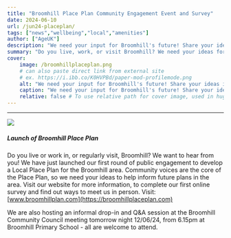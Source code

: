 ```yaml
---
title: "Broomhill Place Plan Community Engagement Event and Survey" 
date: 2024-06-10
url: /jun24-placeplan/
tags: ["news","wellbeing","local","amenities"]
author: ["AgeUK"]
description: "We need your input for Broomhill's future! Share your ideas in our first public engagement round for the Local Place Plan. Visit www.broomhillplan.com for details and our online survey." 
summary: "Do you live, work, or visit Broomhill? We need your ideas for the Local Place Plan. Participate in our first public engagement round by visiting www.broomhillplan.com. "
cover:
    image: /broomhillplaceplan.png
    # can also paste direct link from external site
    # ex. https://i.ibb.co/K0HVPBd/paper-mod-profilemode.png
    alt: "We need your input for Broomhill's future! Share your ideas in our first public engagement round for the Local Place Plan. Visit www.broomhillplan.com for details and our online survey."
    caption: "We need your input for Broomhill's future! Share your ideas in our first public engagement round for the Local Place Plan. Visit www.broomhillplan.com for details and our online survey."
    relative: false # To use relative path for cover image, used in hugo Page-bundles
---
```

---
![](/broomhillplaceplan.png)

##### Launch of Broomhill Place Plan
Do you live or work in, or regularly visit, Broomhill? We want to hear from you! We have just launched our first round of public engagement to develop a Local Place Plan for the Broomhill area. Community voices are the core of the Place Plan, so we need your ideas to help inform future plans in the area. Visit our website for more information, to complete our first online survey and find out ways to meet us in person. Visit: [www.broomhillplan.com](https://broomhillplaceplan.com)

We are also hosting an informal drop-in and Q&A session at the Broomhill Community Council meeting tomorrow night 12/06/24, from 6.15pm at Broomhill Primary School - all are welcome to attend.
